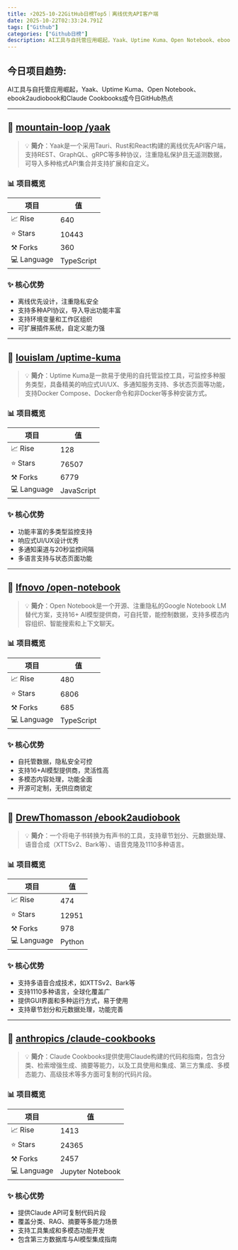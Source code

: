 ```yaml
---
title: ⚡️2025-10-22GitHub日榜Top5｜离线优先API客户端
date: 2025-10-22T02:33:24.791Z
tags: ["Github"]
categories: ["Github日榜"]
description: AI工具与自托管应用崛起，Yaak、Uptime Kuma、Open Notebook、ebook2audiobook和Claude Cookbooks成今日GitHub热点
---
```

## **今日项目趋势:**

AI工具与自托管应用崛起，Yaak、Uptime Kuma、Open Notebook、ebook2audiobook和Claude Cookbooks成今日GitHub热点

---
## 🚀 [mountain-loop /yaak](https://github.com/mountain-loop/yaak)

> 💡 **简介**：Yaak是一个采用Tauri、Rust和React构建的离线优先API客户端，支持REST、GraphQL、gRPC等多种协议，注重隐私保护且无遥测数据，可导入多种格式API集合并支持扩展和自定义。

### 📊 项目概览
| 项目 | 值 |
|------|----|
| 📈 Rise | 640 |
| ⭐ Stars | 10443 |
| ⚒️ Forks | 360 |
| 💻 Language | TypeScript |

### ✨ 核心优势
- 离线优先设计，注重隐私安全
- 支持多种API协议，导入导出功能丰富
- 支持环境变量和工作区组织
- 可扩展插件系统，自定义能力强

---
## 🚀 [louislam /uptime-kuma](https://github.com/louislam/uptime-kuma)

> 💡 **简介**：Uptime Kuma是一款易于使用的自托管监控工具，可监控多种服务类型，具备精美的响应式UI/UX、多通知服务支持、多状态页面等功能，支持Docker Compose、Docker命令和非Docker等多种安装方式。

### 📊 项目概览
| 项目 | 值 |
|------|----|
| 📈 Rise | 128 |
| ⭐ Stars | 76507 |
| ⚒️ Forks | 6779 |
| 💻 Language | JavaScript |

### ✨ 核心优势
- 功能丰富的多类型监控支持
- 响应式UI/UX设计优秀
- 多通知渠道与20秒监控间隔
- 多语言支持与状态页面功能

---
## 🚀 [lfnovo /open-notebook](https://github.com/lfnovo/open-notebook)

> 💡 **简介**：Open Notebook是一个开源、注重隐私的Google Notebook LM替代方案，支持16+ AI模型提供商，可自托管，能控制数据，支持多模态内容组织、智能搜索和上下文聊天。

### 📊 项目概览
| 项目 | 值 |
|------|----|
| 📈 Rise | 480 |
| ⭐ Stars | 6806 |
| ⚒️ Forks | 685 |
| 💻 Language | TypeScript |

### ✨ 核心优势
- 自托管数据，隐私安全可控
- 支持16+AI模型提供商，灵活性高
- 多模态内容处理，功能全面
- 开源可定制，无供应商锁定

---
## 🚀 [DrewThomasson /ebook2audiobook](https://github.com/DrewThomasson/ebook2audiobook)

> 💡 **简介**：一个将电子书转换为有声书的工具，支持章节划分、元数据处理、语音合成（XTTSv2、Bark等）、语音克隆及1110多种语言。

### 📊 项目概览
| 项目 | 值 |
|------|----|
| 📈 Rise | 474 |
| ⭐ Stars | 12951 |
| ⚒️ Forks | 978 |
| 💻 Language | Python |

### ✨ 核心优势
- 支持多语音合成技术，如XTTSv2、Bark等
- 支持1110多种语言，全球化覆盖广
- 提供GUI界面和多种运行方式，易于使用
- 支持章节划分和元数据处理，功能完善

---
## 🚀 [anthropics /claude-cookbooks](https://github.com/anthropics/claude-cookbooks)

> 💡 **简介**：Claude Cookbooks提供使用Claude构建的代码和指南，包含分类、检索增强生成、摘要等能力，以及工具使用和集成、第三方集成、多模态能力、高级技术等多方面可复制的代码片段。

### 📊 项目概览
| 项目 | 值 |
|------|----|
| 📈 Rise | 1413 |
| ⭐ Stars | 24365 |
| ⚒️ Forks | 2457 |
| 💻 Language | Jupyter Notebook |

### ✨ 核心优势
- 提供Claude API可复制代码片段
- 覆盖分类、RAG、摘要等多能力场景
- 支持工具集成和多模态功能开发
- 包含第三方数据库与AI模型集成指南